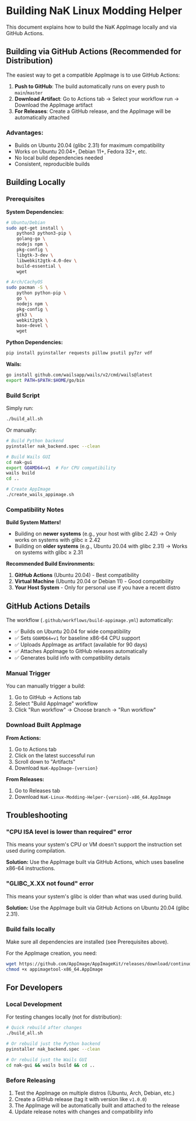 # Building NaK Linux Modding Helper

This document explains how to build the NaK AppImage locally and via GitHub Actions.

## Building via GitHub Actions (Recommended for Distribution)

The easiest way to get a compatible AppImage is to use GitHub Actions:

1. **Push to GitHub**: The build automatically runs on every push to `main`/`master`
2. **Download Artifact**: Go to Actions tab → Select your workflow run → Download the AppImage artifact
3. **For Releases**: Create a GitHub release, and the AppImage will be automatically attached

### Advantages:
- Builds on Ubuntu 20.04 (glibc 2.31) for maximum compatibility
- Works on Ubuntu 20.04+, Debian 11+, Fedora 32+, etc.
- No local build dependencies needed
- Consistent, reproducible builds

## Building Locally

### Prerequisites

**System Dependencies:**
```bash
# Ubuntu/Debian
sudo apt-get install \
    python3 python3-pip \
    golang-go \
    nodejs npm \
    pkg-config \
    libgtk-3-dev \
    libwebkit2gtk-4.0-dev \
    build-essential \
    wget

# Arch/CachyOS
sudo pacman -S \
    python python-pip \
    go \
    nodejs npm \
    pkg-config \
    gtk3 \
    webkit2gtk \
    base-devel \
    wget
```

**Python Dependencies:**
```bash
pip install pyinstaller requests pillow psutil py7zr vdf
```

**Wails:**
```bash
go install github.com/wailsapp/wails/v2/cmd/wails@latest
export PATH=$PATH:$HOME/go/bin
```

### Build Script

Simply run:
```bash
./build_all.sh
```

Or manually:
```bash
# Build Python backend
pyinstaller nak_backend.spec --clean

# Build Wails GUI
cd nak-gui
export GOAMD64=v1  # For CPU compatibility
wails build
cd ..

# Create AppImage
./create_wails_appimage.sh
```

### Compatibility Notes

**Build System Matters!**
- Building on **newer systems** (e.g., your host with glibc 2.42) → Only works on systems with glibc ≥ 2.42
- Building on **older systems** (e.g., Ubuntu 20.04 with glibc 2.31) → Works on systems with glibc ≥ 2.31

**Recommended Build Environments:**
1. **GitHub Actions** (Ubuntu 20.04) - Best compatibility
2. **Virtual Machine** (Ubuntu 20.04 or Debian 11) - Good compatibility
3. **Your Host System** - Only for personal use if you have a recent distro

## GitHub Actions Details

The workflow (`.github/workflows/build-appimage.yml`) automatically:
- ✅ Builds on Ubuntu 20.04 for wide compatibility
- ✅ Sets `GOAMD64=v1` for baseline x86-64 CPU support
- ✅ Uploads AppImage as artifact (available for 90 days)
- ✅ Attaches AppImage to GitHub releases automatically
- ✅ Generates build info with compatibility details

### Manual Trigger

You can manually trigger a build:
1. Go to GitHub → Actions tab
2. Select "Build AppImage" workflow
3. Click "Run workflow" → Choose branch → "Run workflow"

### Download Built AppImage

**From Actions:**
1. Go to Actions tab
2. Click on the latest successful run
3. Scroll down to "Artifacts"
4. Download `NaK-AppImage-{version}`

**From Releases:**
1. Go to Releases tab
2. Download `NaK-Linux-Modding-Helper-{version}-x86_64.AppImage`

## Troubleshooting

### "CPU ISA level is lower than required" error

This means your system's CPU or VM doesn't support the instruction set used during compilation.

**Solution:** Use the AppImage built via GitHub Actions, which uses baseline x86-64 instructions.

### "GLIBC_X.XX not found" error

This means your system's glibc is older than what was used during build.

**Solution:** Use the AppImage built via GitHub Actions on Ubuntu 20.04 (glibc 2.31).

### Build fails locally

Make sure all dependencies are installed (see Prerequisites above).

For the AppImage creation, you need:
```bash
wget https://github.com/AppImage/AppImageKit/releases/download/continuous/appimagetool-x86_64.AppImage
chmod +x appimagetool-x86_64.AppImage
```

## For Developers

### Local Development

For testing changes locally (not for distribution):
```bash
# Quick rebuild after changes
./build_all.sh

# Or rebuild just the Python backend
pyinstaller nak_backend.spec --clean

# Or rebuild just the Wails GUI
cd nak-gui && wails build && cd ..
```

### Before Releasing

1. Test the AppImage on multiple distros (Ubuntu, Arch, Debian, etc.)
2. Create a GitHub release (tag it with version like `v1.0.0`)
3. The AppImage will be automatically built and attached to the release
4. Update release notes with changes and compatibility info

